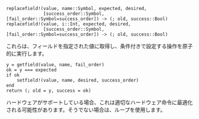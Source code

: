 ```
replacefield!(value, name::Symbol, expected, desired,
              [success_order::Symbol, [fail_order::Symbol=success_order]) -> (; old, success::Bool)
replacefield!(value, i::Int, expected, desired,
              [success_order::Symbol, [fail_order::Symbol=success_order]) -> (; old, success::Bool)
```

これらは、フィールドを指定された値に取得し、条件付きで設定する操作を原子的に実行します。

```
y = getfield(value, name, fail_order)
ok = y === expected
if ok
    setfield!(value, name, desired, success_order)
end
return (; old = y, success = ok)
```

ハードウェアがサポートしている場合、これは適切なハードウェア命令に最適化される可能性があります。そうでない場合は、ループを使用します。
